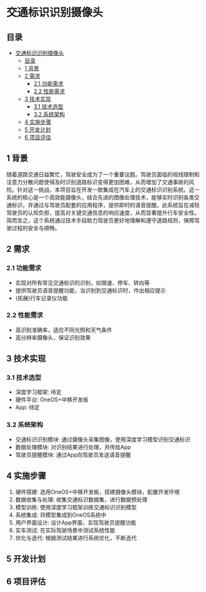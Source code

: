 # 交通标识识别摄像头

## 目录

- [交通标识识别摄像头](#交通标识识别摄像头)
  - [目录](#目录)
  - [1 背景](#1-背景)
  - [2 需求](#2-需求)
    - [2.1 功能需求](#21-功能需求)
    - [2.2 性能需求](#22-性能需求)
  - [3 技术实现](#3-技术实现)
    - [3.1 技术选型](#31-技术选型)
    - [3.2 系统架构](#32-系统架构)
  - [4 实施步骤](#4-实施步骤)
  - [5 开发计划](#5-开发计划)
  - [6 项目评估](#6-项目评估)

## 1 背景

随着道路交通日益繁忙，驾驶安全成为了一个重要议题。驾驶员面临的视线限制和注意力分散问题使得及时识别道路标识变得更加困难，从而增加了交通事故的风险。针对这一挑战，本项目旨在开发一款集成在汽车上的交通标识识别系统。这一系统的核心是一个高效能摄像头，结合先进的图像处理技术，能够实时识别各类交通标识，并通过与驾驶员配套的应用程序，提供即时的语音提醒。此系统旨在减轻驾驶员的认知负担，提高对关键交通信息的响应速度，从而显著提升行车安全性。简而言之，这个系统通过技术手段助力驾驶员更好地理解和遵守道路规则，保障驾驶过程的安全与顺畅。

## 2 需求

### 2.1 功能需求

- 实现对所有常见交通标识的识别，如限速、停车、转向等
- 提供驾驶员语音提醒功能，当识别到交通标识时，作出相应提示
- (拓展)行车记录仪功能

### 2.2 性能需求

- 高识别准确率，适应不同光照和天气条件
- 高分辨率摄像头，保证识别效果

## 3 技术实现

### 3.1 技术选型

- 深度学习框架: 待定
- 硬件平台: OneOS+中移开发板
- App: 待定

### 3.2 系统架构

- 交通标识识别模块: 通过摄像头采集图像，使用深度学习模型识别交通标识
- 数据处理模块: 对识别结果进行处理，并传给App
- 驾驶员提醒模块: 通过App向驾驶员发送语音提醒

## 4 实施步骤

1. 硬件搭建: 选用OneOS+中移开发板，搭建摄像头模块，配置开发环境
2. 数据收集与处理: 收集交通标识数据集，进行数据预处理
3. 模型训练: 使用深度学习框架训练交通标识识别模型
4. 系统集成: 将模型集成到OneOS系统中
5. 用户界面设计: 设计App界面，实现驾驶员提醒功能
6. 实车测试: 在实际驾驶场景中测试系统性能
7. 优化与迭代: 根据测试结果进行系统优化，不断迭代

## 5 开发计划

## 6 项目评估
